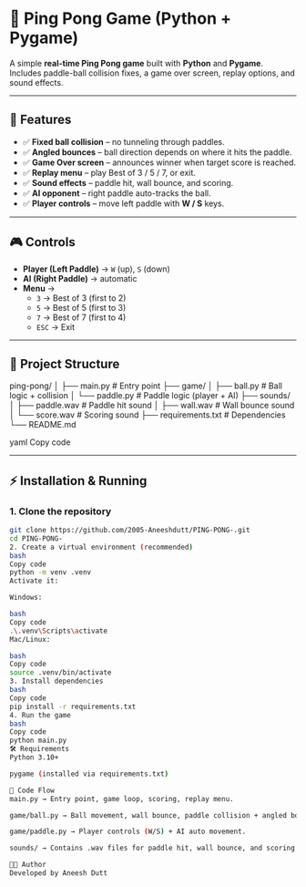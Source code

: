 # 🏓 Ping Pong Game (Python + Pygame)

A simple **real-time Ping Pong game** built with **Python** and **Pygame**.  
Includes paddle-ball collision fixes, a game over screen, replay options, and sound effects.

---

## 🚀 Features
- ✅ **Fixed ball collision** – no tunneling through paddles.  
- ✅ **Angled bounces** – ball direction depends on where it hits the paddle.  
- ✅ **Game Over screen** – announces winner when target score is reached.  
- ✅ **Replay menu** – play Best of 3 / 5 / 7, or exit.  
- ✅ **Sound effects** – paddle hit, wall bounce, and scoring.  
- ✅ **AI opponent** – right paddle auto-tracks the ball.  
- ✅ **Player controls** – move left paddle with **W / S** keys.  

---

## 🎮 Controls
- **Player (Left Paddle)** → `W` (up), `S` (down)  
- **AI (Right Paddle)** → automatic  
- **Menu** →  
  - `3` → Best of 3 (first to 2)  
  - `5` → Best of 5 (first to 3)  
  - `7` → Best of 7 (first to 4)  
  - `ESC` → Exit  

---

## 📂 Project Structure
ping-pong/
│
├── main.py # Entry point
├── game/
│ ├── ball.py # Ball logic + collision
│ └── paddle.py # Paddle logic (player + AI)
├── sounds/
│ ├── paddle.wav # Paddle hit sound
│ ├── wall.wav # Wall bounce sound
│ └── score.wav # Scoring sound
├── requirements.txt # Dependencies
└── README.md

yaml
Copy code

---

## ⚡ Installation & Running
### 1. Clone the repository
```bash
git clone https://github.com/2005-Aneeshdutt/PING-PONG-.git
cd PING-PONG-
2. Create a virtual environment (recommended)
bash
Copy code
python -m venv .venv
Activate it:

Windows:

bash
Copy code
.\.venv\Scripts\activate
Mac/Linux:

bash
Copy code
source .venv/bin/activate
3. Install dependencies
bash
Copy code
pip install -r requirements.txt
4. Run the game
bash
Copy code
python main.py
🛠 Requirements
Python 3.10+

pygame (installed via requirements.txt)

📝 Code Flow
main.py → Entry point, game loop, scoring, replay menu.

game/ball.py → Ball movement, wall bounce, paddle collision + angled bounce.

game/paddle.py → Player controls (W/S) + AI auto movement.

sounds/ → Contains .wav files for paddle hit, wall bounce, and scoring.

👨‍💻 Author
Developed by Aneesh Dutt
